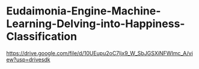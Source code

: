 # Eudaimonia-Engine-Machine-Learning-Delving-into-Happiness-Classification


https://drive.google.com/file/d/10UEupu2oC7ljx9_W_SbJGSXiNFWImc_A/view?usp=drivesdk
